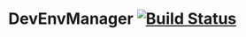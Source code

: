 # DevEnvManager [![Build Status](https://travis-ci.org/nitehawck/DevEnvManager.svg?branch=master)](https://travis-ci.org/nitehawck/DevEnvManager)

